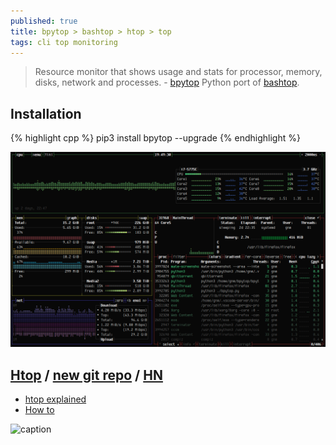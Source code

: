 ```yaml
---
published: true
title: bpytop > bashtop > htop > top
tags: cli top monitoring
---
```

> Resource monitor that shows usage and stats for processor, memory, disks, network and processes. - [bpytop](https://github.com/aristocratos/bpytop) Python port of [bashtop](https://github.com/aristocratos/bashtop).

## Installation
{% highlight cpp %}
pip3 install bpytop --upgrade
{% endhighlight %}

![caption](https://raw.githubusercontent.com/aristocratos/bpytop/master/Imgs/main.png)

## [Htop](http://hisham.hm/htop/index.php) / [new git repo](https://github.com/htop-dev/htop) / [HN](https://news.ycombinator.com/item?id=24341867)

- [htop explained](https://peteris.rocks/blog/htop/)
- [How to](https://www.thegeekstuff.com/2011/09/linux-htop-examples/)

![caption](https://htop.dev/images/htop-2.0.png)

